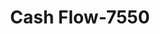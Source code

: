 ---
f_zip-code: 94904
f_state-code: CA
title: Cash Flow-7550
f_phone: 415-925-9999
f_city-only: Greenbrae
f_address: Greenbrae Greenbrae
f_location-unique-id: '7550'
slug: cash-flow-7550
updated-on: '2024-05-30T13:46:58.046Z'
created-on: '2024-05-30T13:36:59.803Z'
published-on: '2024-05-30T13:54:32.469Z'
f_city-state: cms/city/greenbrae-ca.md
f_company: cms/company/cash-flow.md
f_state: cms/state/california.md
layout: '[payday-loan].html'
tags: payday-loan
---